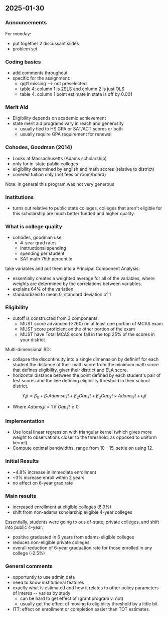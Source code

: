 ## 2025-01-30

### Announcements 

For monday:
- put together 2 discussant slides 
- problem set

### Coding basics

- add comments throughout
- specific for the assignment:
    - qqt1 missing --> not preselected
    - table 4: column 1 is 2SLS and column 2 is just OLS
    - table 4: column 1 point estimate in stata is off by 0.001

### Merit Aid

- Eligibility depends on academic achievement 
- state merit aid programs vary in reach and generosity
    - usually tied to HS GPA or SAT/ACT scores or both
    - usually require GPA requirement for renewal 

### Cohodes, Goodman (2014)

- Looks at Massachusetts (Adams scholarship)
- only for in-state public colleges
- eligibility determined by english and math scores (relative to district)
- covered tuition only (not fees or room/board)

Note: in general this program was not very generous

### Institutions

- turns out relative to public state colleges, colleges that aren't eligible for this scholarship are much better funded and higher quality.

### What is college quality

- cohodes, goodman use:
    - 4-year grad rates
    - instructional spending
    - spending per student
    - SAT math 75th percentile

take variables and put them into a Principal Component Analysis:
- essentially creates a weighted average for all of the variables, where weights are determined by the correlations between variables.
- explains 64% of the variation
- standardized to mean 0, standard deviation of 1

### Eligibility

- cutoff is constructed from 3 components:
    - MUST score advanced (>260) on at least one portion of MCAS exam
    - MUST score proficient on the other portion of the exam
    - MUST have Total MCAS score fall in the top 25% of the scores in your district

Multi-dimensional RD:
- collapse the discontinuity into a single dimenasion by defininf for each student the distance of their math score from the minimum math score that defines eligibility, giver their district and ELA score.
- horizontal distance between the point defined by each student's pair of test scores and the line defining eligibility threshold in their school district.

$$
Y_ijt = \beta_0 + \beta_1 Adamsn_ijt + \beta_2 Gap_ijt  + \beta_3 Gap_ijt \times Adams_ijt + \epsilon_ijt
$$

- Where $Adams_ijt$ = 1 if $Gap_ijt \geq 0$

### Implementation

- Use local linear regression with triangular kernel (which gives more weight to observations closer to the threshold, as opposed to uniform kernel)
- Compute optimal bandwidths, range from 10 - 15, settle on using 12.

### Initial Results

- ~4.8% increase in immediate enrollment
- ~3% increase enroll within 2 years
- no effect on 6-year grad rate

### Main results

- increased enrollment at eligible colleges (6.9%)
- shift from non-adams scholarship eligible 4-year colleges

Essentially, students were going to out-of-state, private colleges, and shift into public 4-year.

- positive graduated in 6 years from adams-eligible colleges
- reduces non-eligible private colleges
- overall reduction of 6-year graduation rate for those enrolled in any college (-2.5%)
 

### General comments 

- opportuntiy to use admin data
- need to know institutional features 
- exactly what is estimated and how it relates to other policy parameters of interes -- varies by study
    - can be hard to get effect of (grant program v. not)
    - usually get the effect of moving to eligibility threshold by a little bit
- ITT: effect on enrollment or completion easier than TOT estimates.
